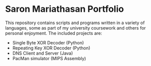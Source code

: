 # Saron Mariathasan Portfolio
This repository contains scripts and programs written in a variety of languages, some as part of my university coursework and others for personal enjoyment. The included projects are:

- Single Byte XOR Decoder (Python)
- Repeating Key XOR Decoder (Python)
- DNS Client and Server (Java)
- PacMan simulator (MIPS Assembly)

